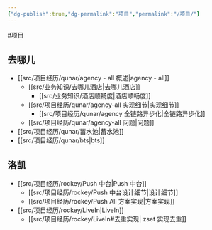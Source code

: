 ```yaml
---
{"dg-publish":true,"dg-permalink":"项目","permalink":"/项目/"}
---
```



#项目 

## 去哪儿

- [[src/项目经历/qunar/agency - all 概述\|agency - all]]
	- [[src/业务知识/去哪儿酒店\|去哪儿酒店]]
		- [[src/业务知识/酒店顺畅度\|酒店顺畅度]]
	- [[src/项目经历/qunar/agency-all 实现细节\|实现细节]]
		- [[src/项目经历/qunar/agency 全链路异步化\|全链路异步化]]
	- [[src/项目经历/qunar/agency-all 问题\|问题]]
- [[src/项目经历/qunar/蓄水池\|蓄水池]]
- [[src/项目经历/qunar/bts\|bts]]

## 洛凯

- [[src/项目经历/rockey/Push 中台\|Push 中台]]
	- [[src/项目经历/rockey/Push 中台设计细节\|设计细节]]
	- [[src/项目经历/rockey/Push All 方案实现\|方案实现]]
- [[src/项目经历/rockey/LiveIn\|LiveIn]]
	- [[src/项目经历/rockey/LiveIn#去重实现\| zset 实现去重]]

